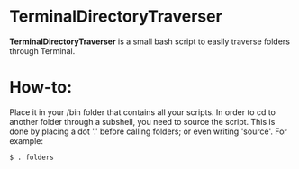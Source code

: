 TerminalDirectoryTraverser
==========================
**TerminalDirectoryTraverser** is a small bash script to easily traverse folders through Terminal.


# How-to:
Place it in your /bin folder that contains all your scripts. In order to cd to another folder through a subshell, you need to source the script. This is done by placing a dot '.' before calling folders; or even writing 'source'. 
For example: 
  ```
  $ . folders
  ```
  
